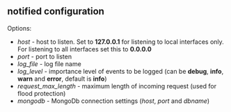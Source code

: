 notified configuration
----------------------

Options:

+ *host* - host to listen. Set to **127.0.0.1** for listening to local interfaces only. For listening to all interfaces set this to **0.0.0.0**
+ *port* - port to listen
+ *log_file* - log file name
+ *log_level* - importance level of events to be logged (can be **debug**, **info**, **warn** and **error**, default is **info**)
+ *request_max_length* - maximum length of incoming request (used for flood protection)
+ *mongodb* - MongoDb connection settings (*host*, *port* and *dbname*)
